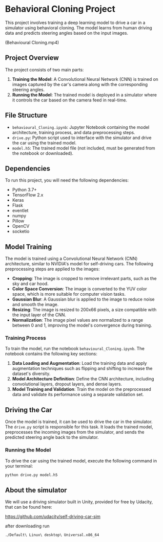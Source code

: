 # Behavioral Cloning Project

This project involves training a deep learning model to drive a car in a simulator using behavioral cloning. The model learns from human driving data and predicts steering angles based on the input images.

(Behavioural Cloning.mp4)

## Project Overview

The project consists of two main parts:
1. **Training the Model**: A Convolutional Neural Network (CNN) is trained on images captured by the car's camera along with the corresponding steering angles.
2. **Running the Model**: The trained model is deployed in a simulator where it controls the car based on the camera feed in real-time.

## File Structure

- `behavioural_Cloning.ipynb`: Jupyter Notebook containing the model architecture, training process, and data preprocessing steps.
- `drive.py`: Python script used to interface with the simulator and drive the car using the trained model.
- `model.h5`: The trained model file (not included, must be generated from the notebook or downloaded).

## Dependencies

To run this project, you will need the following dependencies:

- Python 3.7+
- TensorFlow 2.x
- Keras
- Flask
- eventlet
- numpy
- Pillow
- OpenCV
- socketio

## Model Training

The model is trained using a Convolutional Neural Network (CNN) architecture, similar to NVIDIA's model for self-driving cars. The following preprocessing steps are applied to the images:

- **Cropping**: The image is cropped to remove irrelevant parts, such as the sky and car hood.
- **Color Space Conversion**: The image is converted to the YUV color space, which is more suitable for computer vision tasks.
- **Gaussian Blur**: A Gaussian blur is applied to the image to reduce noise and smooth the image.
- **Resizing**: The image is resized to 200x66 pixels, a size compatible with the input layer of the CNN.
- **Normalization**: The image pixel values are normalized to a range between 0 and 1, improving the model's convergence during training.

### Training Process

To train the model, run the notebook `behavioural_Cloning.ipynb`. The notebook contains the following key sections:

1. **Data Loading and Augmentation**: Load the training data and apply augmentation techniques such as flipping and shifting to increase the dataset's diversity.
2. **Model Architecture Definition**: Define the CNN architecture, including convolutional layers, dropout layers, and dense layers.
3. **Model Training and Validation**: Train the model on the preprocessed data and validate its performance using a separate validation set.

## Driving the Car

Once the model is trained, it can be used to drive the car in the simulator. The `drive.py` script is responsible for this task. It loads the trained model, preprocesses the incoming images from the simulator, and sends the predicted steering angle back to the simulator.

### Running the Model

To drive the car using the trained model, execute the following command in your terminal:

```bash
python drive.py model.h5
```

## About the simulator
We will use a driving simulator built in Unity, provided for free by Udacity, that can be found here:

https://github.com/udacity/self-driving-car-sim

after downloading run 
```bash
./Default\ Linux\ desktop\ Universal.x86_64 


